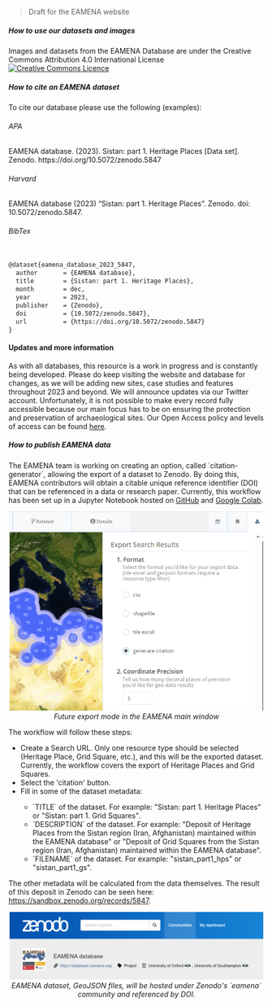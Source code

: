 > Draft for the EAMENA website

<h5 class="rtejustify" id="open-data">How to use our datasets and images</h5>

<p>Images and datasets from the EAMENA Database are under the Creative Commons Attribution 4.0 International License<a href="http://creativecommons.org/licenses/by/4.0/" rel="license"><img alt="Creative Commons Licence" src="https://i.creativecommons.org/l/by/4.0/88x31.png" style="border-width:0" style='height: 30px;vertical-align: middle;'/></a></p>

<h5 class="rtejustify" id="cite-data">How to cite an EAMENA dataset</h5>

<p>To cite our database please use the following (examples):</p>

<h6 class="rtejustify" id="cite-data-APA">APA</h6>
EAMENA database. (2023). Sistan: part 1. Heritage Places [Data set]. Zenodo. https://doi.org/10.5072/zenodo.5847
<h6 class="rtejustify" id="cite-data-Harvard">Harvard</h6>
EAMENA database (2023) “Sistan: part 1. Heritage Places”. Zenodo. doi: 10.5072/zenodo.5847.
<h6 class="rtejustify" id="open-data-BibTex">BibTex</h6>
<pre><code data-trim id="awesomecpp">
@dataset{eamena_database_2023_5847,
  author       = {EAMENA database},
  title        = {Sistan: part 1. Heritage Places},
  month        = dec,
  year         = 2023,
  publisher    = {Zenodo},
  doi          = {10.5072/zenodo.5847},
  url          = {https://doi.org/10.5072/zenodo.5847}
}
</code></pre>
<h4 class="rtejustify">Updates and more information</h4>

<p class="rtejustify">As with all databases, this resource is a work in progress and is constantly being developed. Please do keep visiting the website and database for changes, as we will be adding new sites, case studies and features throughout 2023 and beyond. We will announce updates via our Twitter account. Unfortunately, it is not possible to make every record fully accessible because our main focus has to be on ensuring the protection and preservation of archaeological sites.&nbsp;Our Open Access policy
and levels of access can be&nbsp;found&nbsp;<a href="https://eamena.web.ox.ac.uk/article/eamena-marea-open-access-policy">here</a>.</p>

<h5 class="rtejustify" id="publish-data">How to publish EAMENA data</h5>

<p>The EAMENA team is working on creating an option, called `citation-generator`, allowing the export of a dataset to Zenodo. By doing this, EAMENA contributors will obtain a citable unique reference identifier (DOI) that can be referenced in a data or research paper. Currently, this workflow has been set up in a Jupyter Notebook hosted on <a href="https://github.com/eamena-project/eamena-arches-dev/blob/main/dev/citations/citation_generator.ipynb">GitHub</a> and <a href="https://colab.research.google.com/github/eamena-project/eamena-arches-dev/blob/main/dev/citations/citation_generator.ipynb">Google Colab</a>.</p>

<p style="text-align: center;">
<img alt="citation-generator" src="https://raw.githubusercontent.com/eamena-project/eamena-arches-dev/main/www/arches-v7-export-citation.png" width="500" style="border-width:0" /><br>
<em>Future export mode in the EAMENA main window</em>
</p>

<p>The workflow will follow these steps:
<ul>
	<li>Create a Search URL. Only one resource type should be selected (Heritage Place, Grid Square, etc.), and this will be the exported dataset. Currently, the workflow covers the export of Heritage Places and Grid Squares.</li>
	<li>Select the 'citation' button.</li>
	<li>Fill in some of the dataset metadata:</li>
	<ul>
		<li>`TITLE` of the dataset. For example: "Sistan: part 1. Heritage Places" or "Sistan: part 1. Grid Squares".</li>
		<li>`DESCRIPTION` of the dataset. For example: "Deposit of Heritage Places from the Sistan region (Iran, Afghanistan) maintained within the EAMENA database" or "Deposit of Grid Squares from the Sistan region (Iran, Afghanistan) maintained within the EAMENA database".</li>
		<li>`FILENAME` of the dataset. For example: "sistan_part1_hps" or "sistan_part1_gs".</li>
	</ul>
</ul>
The other metadata will be calculated from the data themselves. The result of this deposit in Zenodo can be seen here: <a href="https://sandbox.zenodo.org/records/5847">https://sandbox.zenodo.org/records/5847</a>.
</p>

<p style="text-align: center;">
<img alt="citation-generator" src="https://raw.githubusercontent.com/eamena-project/eamena-arches-dev/main/www/zenodo-communities-eamena.png" width="500" style="border-width:0" /><br>
<em>EAMENA dataset, GeoJSON files, will be hosted under Zenodo's `eamena` community and referenced by DOI.</em>
</p>



